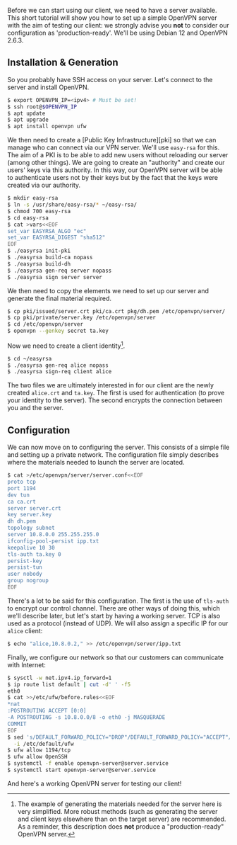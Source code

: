 Before we can start using our client, we need to have a server available. This
short tutorial will show you how to set up a simple OpenVPN server with the aim
of testing our client: we strongly advise you **not** to consider our
configuration as 'production-ready'. We'll be using Debian 12 and OpenVPN 2.6.3.

## Installation & Generation

So you probably have SSH access on your server. Let's connect to the server and
install OpenVPN.
```sh
$ export OPENVPN_IP=<ipv4> # Must be set!
$ ssh root@$OPENVPN_IP
$ apt update
$ apt upgrade
$ apt install openvpn ufw
```

We then need to create a [Public Key Infrastructure][pki] so that we can manage
who can connect via our VPN server. We'll use `easy-rsa` for this. The aim of a
PKI is to be able to add new users without reloading our server (among other
things). We are going to create an "authority" and create our users' keys via
this authority. In this way, our OpenVPN server will be able to authenticate
users not by their keys but by the fact that the keys were created via our
authority.
```sh
$ mkdir easy-rsa
$ ln -s /usr/share/easy-rsa/* ~/easy-rsa/
$ chmod 700 easy-rsa
$ cd easy-rsa
$ cat >vars<<EOF
set_var EASYRSA_ALGO "ec"
set_var EASYRSA_DIGEST "sha512"
EOF
$ ./easyrsa init-pki
$ ./easyrsa build-ca nopass
$ ./easyrsa build-dh
$ ./easyrsa gen-req server nopass
$ ./easyrsa sign server server
```

We then need to copy the elements we need to set up our server and generate the
final material required.
```sh
$ cp pki/issued/server.crt pki/ca.crt pkg/dh.pem /etc/openvpn/server/
$ cp pki/private/server.key /etc/openvpn/server
$ cd /etc/openvpn/server
$ openvpn --genkey secret ta.key
```

Now we need to create a client identity[^note].
```sh
$ cd ~/easyrsa
$ ./easyrsa gen-req alice nopass
$ ./easyrsa sign-req client alice
```

The two files we are ultimately interested in for our client are the newly
created `alice.crt` and `ta.key`. The first is used for authentication (to prove
your identity to the server). The second encrypts the connection between you and
the server.

[^note]: The example of generating the materials needed for the server here is
very simplified. More robust methods (such as generating the server and client
keys elsewhere than on the target server) are recommended. As a reminder, this
description does **not** produce a "production-ready" OpenVPN server.

## Configuration

We can now move on to configuring the server. This consists of a simple file and
setting up a private network. The configuration file simply describes where the
materials needed to launch the server are located.

```sh
$ cat >/etc/openvpn/server/server.conf<<EOF
proto tcp
port 1194
dev tun
ca ca.crt
server server.crt
key server.key
dh dh.pem
topology subnet
server 10.8.0.0 255.255.255.0
ifconfig-pool-persist ipp.txt
keepalive 10 30
tls-auth ta.key 0
persist-key
persist-tun
user nobody
group nogroup
EOF
```

There's a lot to be said for this configuration. The first is the use of
`tls-auth` to encrypt our control channel. There are other ways of doing this,
which we'll describe later, but let's start by having a working server. TCP is
also used as a protocol (instead of UDP). We will also assign a specific IP for
our `alice` client:

```sh
$ echo "alice,10.8.0.2," >> /etc/openvpn/server/ipp.txt
```

Finally, we configure our network so that our customers can communicate with
Internet:

```sh
$ sysctl -w net.ipv4.ip_forward=1
$ ip route list default | cut -d' ' -f5
eth0
$ cat >>/etc/ufw/before.rules<<EOF
*nat
:POSTROUTING ACCEPT [0:0]
-A POSTROUTING -s 10.8.0.0/8 -o eth0 -j MASQUERADE
COMMIT
EOF
$ sed 's/DEFAULT_FORWARD_POLICY="DROP"/DEFAULT_FORWARD_POLICY="ACCEPT"/' \
  -i /etc/default/ufw
$ ufw allow 1194/tcp
$ ufw allow OpenSSH
$ systemctl -f enable openvpn-server@server.service
$ systemctl start openvpn-server@server.service
```

And here's a working OpenVPN server for testing our client!

